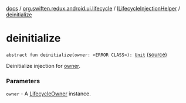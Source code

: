 [docs](../../index.md) / [org.swiften.redux.android.ui.lifecycle](../index.md) / [ILifecycleInjectionHelper](index.md) / [deinitialize](./deinitialize.md)

# deinitialize

`abstract fun deinitialize(owner: <ERROR CLASS>): `[`Unit`](https://kotlinlang.org/api/latest/jvm/stdlib/kotlin/-unit/index.html) [(source)](https://github.com/protoman92/KotlinRedux/tree/master/android\android-lifecycle\src\main\java/org/swiften/redux/android/ui/lifecycle/LifecycleInjector.kt#L31)

Deinitialize injection for [owner](deinitialize.md#org.swiften.redux.android.ui.lifecycle.ILifecycleInjectionHelper$deinitialize()/owner).

### Parameters

`owner` - A [LifecycleOwner](#) instance.